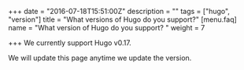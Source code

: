 +++
date = "2016-07-18T15:51:00Z"
description = ""
tags = ["hugo", "version"]
title = "What versions of Hugo do you support?"
[menu.faq]
name = "What version of Hugo do you support? "
weight = 7

+++
We currently support Hugo v0.17.

We will update this page anytime we update the version.